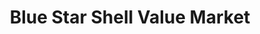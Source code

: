 ---
title: "Blue Star Shell Value Market"
url: /saugatuck/blue-star-shell-value-market/
shop: convenience
---